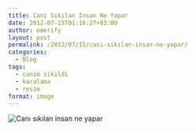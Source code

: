 ```yaml
---
title: Canı Sıkılan İnsan Ne Yapar
date: 2012-07-15T01:16:27+03:00
author: omerify
layout: post
permalink: /2012/07/15/cani-sikilan-insan-ne-yapar/
categories:
  - Blog
tags:
  - canim sikildi
  - karalama
  - resim
format: image
---
```

![Canı sıkılan insan ne yapar](https://omerify.github.io/blog/assets/img/2012/07/cani-sikilan-insan-ne-yapar-1.jpg "Canı sıkılan insan ne yapar")
